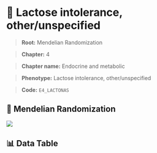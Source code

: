 # 🧪 Lactose intolerance, other/unspecified

> **Root:** Mendelian Randomization

> **Chapter:** 4  

> **Chapter name:** Endocrine and metabolic

> **Phenotype:** Lactose intolerance, other/unspecified  

> **Code:** `E4_LACTONAS`

## 🧬 Mendelian Randomization  

<img src="/MR/Figures/Forward/E4_LACTONAS.png"/>

## 📊 Data Table

<CsvTableMRF src="/MR_Data/Forward/E4_LACTONAS.csv"/>
